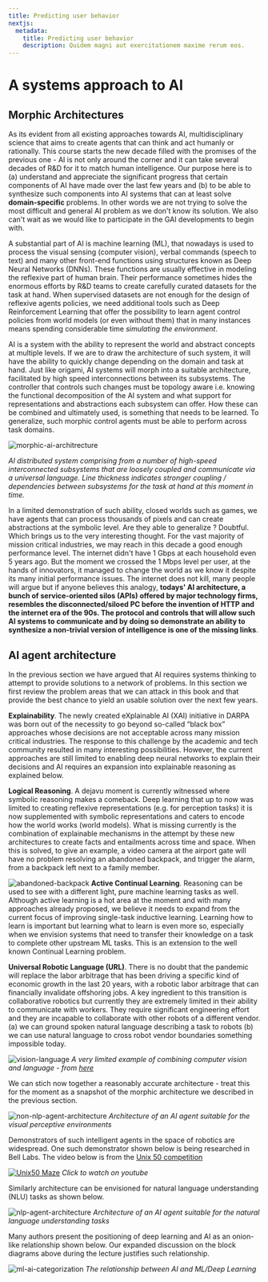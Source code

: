 ```yaml
---
title: Predicting user behavior
nextjs:
  metadata:
    title: Predicting user behavior
    description: Quidem magni aut exercitationem maxime rerum eos.
---
```


# A systems approach to AI

## Morphic Architectures

As its evident from all existing approaches towards AI, multidisciplinary science that aims to create agents that can think and act humanly or rationally. This course starts the new decade filled with the promises of the previous one - AI is not only around the corner and it can take several decades of R&D for it to match human intelligence. Our purpose here is to (a) understand and appreciate the significant progress that certain components of AI have made over the last few years and (b) to be able to synthesize such components into AI systems that can at least solve **domain-specific** problems. In other words we are not trying to solve the most difficult and general AI problem as we don't know its solution. We also can't wait as we would like to participate in the GAI developments to begin with. 

A substantial part of AI is machine learning (ML), that nowadays is used to process the visual sensing (computer vision), verbal commands (speech to text) and many other front-end functions using structures known as Deep Neural Networks (DNNs). These functions are usually effective in modeling the reflexive part of human brain. Their performance sometimes hides the enormous efforts by R&D teams to create carefully curated datasets for the task at hand. When supervised datasets are not enough for the design of reflexive agents policies, we need additional tools such as Deep Reinforcement Learning that offer the possibility to learn agent control policies from world models (or even without them) that in many instances means spending considerable time *simulating the environment*. 

AI is a system with the ability to represent the world and abstract concepts at multiple levels. If we are to draw the architecture of such system, it will have the ability to quickly change depending on the domain and task at hand. Just like origami, AI systems will morph into a suitable architecture, facilitated by high speed interconnections between its subsystems. The controller that controls such changes must be topology aware i.e. knowing the functional decomposition of the AI system and what support for representations and abstractions each subsystem can offer. How these can be combined and ultimately used, is something that needs to be learned. To generalize, such morphic control agents must be able to perform across task domains.

![morphic-ai-architrecture](images/morphic-ai-architecture.drawio.svg)

*AI distributed system comprising from a number of high-speed interconnected subsystems that are loosely coupled and communicate via a universal language. Line thickness indicates stronger coupling / dependencies between subsystems for the task at hand at this moment in time.*

In a limited demonstration of such ability, closed worlds such as games, we have agents that can process thousands of pixels and can create abstractions at the symbolic level. Are they able to generalize ? Doubtful. Which brings us to the very interesting thought. For the vast majority of mission critical industries, we may reach in this decade a good enough performance level. The internet didn't have 1 Gbps at each household even 5 years ago.  But the moment we crossed the 1 Mbps level per user, at the hands of innovators, it managed to change the world as we know it despite its many initial performance issues. The internet does not kill, many people will argue but if anyone believes this analogy, **todays' AI architecture, a bunch of service-oriented silos (APIs) offered by major technology firms, resembles the disconnected/siloed PC before the invention of HTTP and the internet era of the 90s. The protocol and controls that will allow such AI systems to communicate and by doing so demonstrate an ability to synthesize a non-trivial version of intelligence is one of the missing links**.

## AI agent architecture

In the previous section we have argued that AI requires systems thinking to attempt to provide solutions to a network of problems. In this section we first review the problem areas that we can attack in this book and that provide the best chance to yield an usable solution over the next few years. 

**Explainability**. The newly created eXplainable AI (XAI) initiative in DARPA was born out of the necessity to go beyond so-called “black box” approaches whose decisions are not acceptable across many mission critical industries. The response to this challenge by the academic and tech community resulted in many interesting possibilities. However, the current approaches are still limited to enabling deep neural networks to explain their decisions and AI requires an expansion into explainable reasoning as explained below. 

**Logical Reasoning**. A dejavu moment is currently witnessed where symbolic reasoning makes a comeback. Deep learning that up to now was limited to creating reflexive representations (e.g. for perception tasks) it is now supplemented with symbolic representations and caters to encode how the world works (world models). What is missing currently is the combination of explainable mechanisms in the attempt by these new architectures to create facts and entailments across time and space. When this is solved, to give an example, a video camera at the airport gate will have no problem resolving an abandoned backpack, and trigger the alarm, from a backpack left next to a family member. 

![abandoned-backpack](images/abandoned-backpack.jpg)
**Active Continual Learning**. Reasoning can be used to see with a different light, pure machine learning tasks as well. Although active learning is a hot area at the moment and with many approaches already proposed, we believe it needs to expand from the current focus of improving single-task inductive learning. Learning how to learn is important but learning what to learn is even more so, especially when we envision systems that need to transfer their knowledge on a task to complete other upstream ML tasks. This is an extension to the well known Continual Learning problem. 

**Universal Robotic Language (URL)**. There is no doubt that the pandemic will replace the labor arbitrage that has been driving a specific kind of economic growth in the last 20 years, with a robotic labor arbitrage that can financially invalidate offshoring jobs. A key ingredient to this transition is collaborative robotics but currently they are extremely limited in their ability to communicate with workers. They require significant engineering effort and they are incapable to collaborate with other robots of a different vendor. (a) we can ground spoken natural language describing a task to robots (b) we can use natural language to cross robot vendor boundaries something impossible today.

![vision-language](images/vision-language.png)
*A very limited example of combining computer vision and language - from [here](https://www.cs.toronto.edu/~hinton/absps/NatureDeepReview.pdf)*

We can stich now together a reasonably accurate architecture - treat this for the moment as a snapshot of the morphic architecture we described in the previous section. 

![non-nlp-agent-architecture](images/non-nlp-agent-architecture.drawio.svg)
_Architecture of an AI agent suitable for the visual perceptive environments_

Demonstrators of such intelligent agents in the space of robotics are widespread. One such demonstrator shown below is being researched in Bell Labs. The video below is from the [Unix 50 competition](https://www.bell-labs.com/unix50/)  

[![Unix50 Maze](https://img.youtube.com/vi/MWi12ByUiIY/0.jpg)](https://www.youtube.com/watch?v=MWi12ByUiIY)
*Click to watch on youtube*


Similarly architecture can be envisioned for natural language understanding (NLU) tasks as shown below. 

![nlp-agent-architecture](images/nlp-agent-architecture.drawio.svg)
_Architecture of an AI agent suitable for the natural language understanding tasks_

Many authors present the positioning of deep learning and AI as an onion-like relationship shown below. Our expanded discussion on the block diagrams above during the lecture justifies such relationship.

![ml-ai-categorization](images/ml-ai-categorization.png)
_The relationship between AI and ML/Deep Learning_
